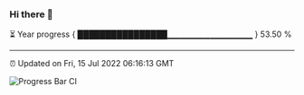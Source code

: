 ### Hi there 👋

⏳ Year progress { ████████████████▁▁▁▁▁▁▁▁▁▁▁▁▁▁ } 53.50 %

---

⏰ Updated on Fri, 15 Jul 2022 06:16:13 GMT

![Progress Bar CI](https://github.com/liununu/liununu/workflows/Progress%20Bar%20CI/badge.svg)
